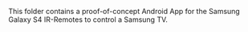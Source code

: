 This folder contains a proof-of-concept Android App for the Samsung Galaxy S4 IR-Remotes to control a Samsung TV.  
